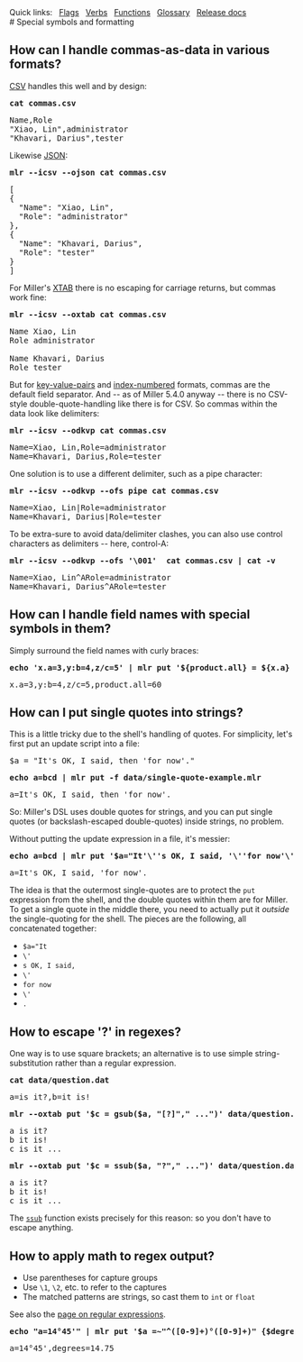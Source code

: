 <!---  PLEASE DO NOT EDIT DIRECTLY. EDIT THE .md.in FILE PLEASE. --->
<div>
<span class="quicklinks">
Quick links:
&nbsp;
<a class="quicklink" href="../reference-main-flag-list/index.html">Flags</a>
&nbsp;
<a class="quicklink" href="../reference-verbs/index.html">Verbs</a>
&nbsp;
<a class="quicklink" href="../reference-dsl-builtin-functions/index.html">Functions</a>
&nbsp;
<a class="quicklink" href="../glossary/index.html">Glossary</a>
&nbsp;
<a class="quicklink" href="../release-docs/index.html">Release docs</a>
</span>
</div>
# Special symbols and formatting

## How can I handle commas-as-data in various formats?

[CSV](file-formats.md) handles this well and by design:

<pre class="pre-highlight-in-pair">
<b>cat commas.csv</b>
</pre>
<pre class="pre-non-highlight-in-pair">
Name,Role
"Xiao, Lin",administrator
"Khavari, Darius",tester
</pre>

Likewise [JSON](file-formats.md#json):

<pre class="pre-highlight-in-pair">
<b>mlr --icsv --ojson cat commas.csv</b>
</pre>
<pre class="pre-non-highlight-in-pair">
[
{
  "Name": "Xiao, Lin",
  "Role": "administrator"
},
{
  "Name": "Khavari, Darius",
  "Role": "tester"
}
]
</pre>

For Miller's [XTAB](file-formats.md#xtab-vertical-tabular) there is no escaping for carriage returns, but commas work fine:

<pre class="pre-highlight-in-pair">
<b>mlr --icsv --oxtab cat commas.csv</b>
</pre>
<pre class="pre-non-highlight-in-pair">
Name Xiao, Lin
Role administrator

Name Khavari, Darius
Role tester
</pre>

But for [key-value-pairs](file-formats.md#dkvp-key-value-pairs) and [index-numbered](file-formats.md#nidx-index-numbered-toolkit-style) formats, commas are the default field separator. And -- as of Miller 5.4.0 anyway -- there is no CSV-style double-quote-handling like there is for CSV. So commas within the data look like delimiters:

<pre class="pre-highlight-in-pair">
<b>mlr --icsv --odkvp cat commas.csv</b>
</pre>
<pre class="pre-non-highlight-in-pair">
Name=Xiao, Lin,Role=administrator
Name=Khavari, Darius,Role=tester
</pre>

One solution is to use a different delimiter, such as a pipe character:

<pre class="pre-highlight-in-pair">
<b>mlr --icsv --odkvp --ofs pipe cat commas.csv</b>
</pre>
<pre class="pre-non-highlight-in-pair">
Name=Xiao, Lin|Role=administrator
Name=Khavari, Darius|Role=tester
</pre>

To be extra-sure to avoid data/delimiter clashes, you can also use control
characters as delimiters -- here, control-A:

<pre class="pre-highlight-in-pair">
<b>mlr --icsv --odkvp --ofs '\001'  cat commas.csv | cat -v</b>
</pre>
<pre class="pre-non-highlight-in-pair">
Name=Xiao, Lin^ARole=administrator
Name=Khavari, Darius^ARole=tester
</pre>

## How can I handle field names with special symbols in them?

Simply surround the field names with curly braces:

<pre class="pre-highlight-in-pair">
<b>echo 'x.a=3,y:b=4,z/c=5' | mlr put '${product.all} = ${x.a} * ${y:b} * ${z/c}'</b>
</pre>
<pre class="pre-non-highlight-in-pair">
x.a=3,y:b=4,z/c=5,product.all=60
</pre>

## How can I put single quotes into strings?

This is a little tricky due to the shell's handling of quotes. For simplicity, let's first put an update script into a file:

<pre class="pre-non-highlight-non-pair">
$a = "It's OK, I said, then 'for now'."
</pre>

<pre class="pre-highlight-in-pair">
<b>echo a=bcd | mlr put -f data/single-quote-example.mlr</b>
</pre>
<pre class="pre-non-highlight-in-pair">
a=It's OK, I said, then 'for now'.
</pre>

So: Miller's DSL uses double quotes for strings, and you can put single quotes (or backslash-escaped double-quotes) inside strings, no problem.

Without putting the update expression in a file, it's messier:

<pre class="pre-highlight-in-pair">
<b>echo a=bcd | mlr put '$a="It'\''s OK, I said, '\''for now'\''."'</b>
</pre>
<pre class="pre-non-highlight-in-pair">
a=It's OK, I said, 'for now'.
</pre>

The idea is that the outermost single-quotes are to protect the `put` expression from the shell, and the double quotes within them are for Miller. To get a single quote in the middle there, you need to actually put it *outside* the single-quoting for the shell. The pieces are the following, all concatenated together:

* `$a="It`
* `\'`
* `s OK, I said,`
* `\'`
* `for now`
* `\'`
* `.`

## How to escape '?' in regexes?

One way is to use square brackets; an alternative is to use simple string-substitution rather than a regular expression.

<pre class="pre-highlight-in-pair">
<b>cat data/question.dat</b>
</pre>
<pre class="pre-non-highlight-in-pair">
a=is it?,b=it is!
</pre>
<pre class="pre-highlight-in-pair">
<b>mlr --oxtab put '$c = gsub($a, "[?]"," ...")' data/question.dat</b>
</pre>
<pre class="pre-non-highlight-in-pair">
a is it?
b it is!
c is it ...
</pre>
<pre class="pre-highlight-in-pair">
<b>mlr --oxtab put '$c = ssub($a, "?"," ...")' data/question.dat</b>
</pre>
<pre class="pre-non-highlight-in-pair">
a is it?
b it is!
c is it ...
</pre>

The [`ssub`](reference-dsl-builtin-functions.md#ssub) function exists precisely for this reason: so you don't have to escape anything.

## How to apply math to regex output?

* Use parentheses for capture groups
* Use `\1`, `\2`, etc. to refer to the captures
* The matched patterns are strings, so cast them to `int` or `float`

See also the [page on regular expressions](reference-main-regular-expressions.md).

<pre class="pre-highlight-in-pair">
<b>echo "a=14°45'" | mlr put '$a =~"^([0-9]+)°([0-9]+)" {$degrees = float("\1") + float("\2") / 60}'</b>
</pre>
<pre class="pre-non-highlight-in-pair">
a=14°45',degrees=14.75
</pre>
